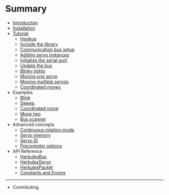 # Summary

* [Introduction](README.md)
* [Installation](installation.md)
* [Tutorial](tutorial.md)
  * [Hookup](tutorial.md#hookup)
  * [Include the library](tutorial.md#library)
  * [Communication bus setup](tutorial.md#commbus)
  * [Adding servo instances](tutorial.md#servos)
  * [Initialize the serial port](tutorial.md#serial)
  * [Update the bus](tutorial.md#update)
  * [Blinky lights](tutorial.md#blink)
  * [Moving one servo](tutorial.md#oneservo)
  * [Moving multiple servos](tutorial.md#multipleservos)
  * [Coordinated moves](tutorial.md#coordinated)
* Examples
  * [Blink](blink.md)
  * [Sweep](sweep.md)
  * [Coordinated move](coordinated-move.md)
  * [Move two](move-two.md)
  * [Bus scanner](bus-scanner.md)
* Advanced concepts
  * [Continuous rotation mode](continuous-rotation.md)
  * [Servo memory](servo-memory.md)
  * [Servo ID](servo-id.md)
  * [Precompiler options](preprocessor-options.md)
* API Reference
  * [HerkulexBus](api-herkulex-bus.md)
  * [HerkulexServo](api-herkulex-servo.md)
  * [HerkulexPacket](api-herkulex-packet.md)
  * [Constants and Enums](api-consts-enums.md)

---

* Contributing
